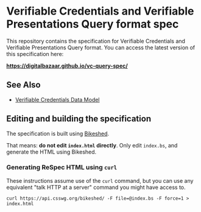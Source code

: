 # Verifiable Credentials and Verifiable Presentations Query format spec

This repository contains the specification for Verifiable Credentials and 
Verifiable Presentations Query format. You can access the latest version of this 
specification here: 

**https://digitalbazaar.github.io/vc-query-spec/**

## See Also

* [Verifiable Credentials Data Model](https://github.com/w3c/vc-data-model)

## Editing and building the specification
The specification is built using [Bikeshed](https://tabatkins.github.io/bikeshed/).

That means: **do not edit `index.html` directly**. Only edit `index.bs`, and
generate the HTML using Bikeshed.

### Generating ReSpec HTML using `curl`

These instructions assume use of the `curl` command, but you can use any
equivalent "talk HTTP at a server" command you might have access to.

```
curl https://api.csswg.org/bikeshed/ -F file=@index.bs -F force=1 > index.html
```

